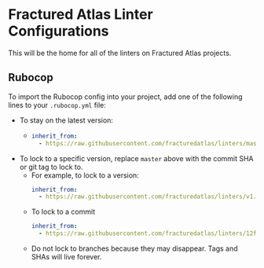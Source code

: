 # Fractured Atlas Linter Configurations

This will be the home for all of the linters on Fractured Atlas projects.

## Rubocop

To import the Rubocop config into your project, add one of the following lines to your `.rubocop.yml` file:

- To stay on the latest version:
  - ```yaml
    inherit_from:
      - https://raw.githubusercontent.com/fracturedatlas/linters/master/.rubocop.yml
    ```
- To lock to a specific version, replace `master` above with the commit SHA or git tag to lock to.
  - For example, to lock to a version:
    ```yaml
    inherit_from:
      - https://raw.githubusercontent.com/fracturedatlas/linters/v1.0.0/.rubocop.yml
    ```
  - To lock to a commit
    ```yaml
    inherit_from:
      - https://raw.githubusercontent.com/fracturedatlas/linters/12f8aea7712051d31da5f8aca5cdbb2482e1a49e/.rubocop.yml
    ```
  - Do not lock to branches because they may disappear. Tags and SHAs will live forever.
